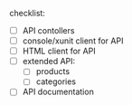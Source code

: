 checklist:
* [ ] API contollers
* [ ] console/xunit client for API
* [ ] HTML client for API
* [ ] extended API:
  * [ ] products
  * [ ] categories
* [ ] API documentation
